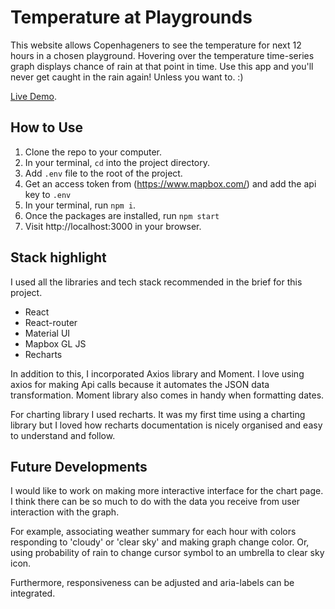 # Temperature at Playgrounds

This website allows Copenhageners to see the temperature for next 12 hours in a chosen playground. Hovering over the temperature time-series graph displays chance of rain at that point in time. Use this app and you'll never get caught in the rain again! Unless you want to. :)

[Live Demo](https://musing-archimedes-5dcb35.netlify.app/).

## How to Use

1. Clone the repo to your computer.
2. In your terminal, `cd` into the project directory.
3. Add `.env` file to the root of the project.
4. Get an access token from (https://www.mapbox.com/) and add the api key to `.env`
5. In your terminal, run `npm i`.
6. Once the packages are installed, run `npm start`
7. Visit http://localhost:3000 in your browser. 

## Stack highlight

I used all the libraries and tech stack recommended in the brief for this project. 
 * React
 * React-router
 * Material UI
 * Mapbox GL JS
 * Recharts

In addition to this, I incorporated Axios library and Moment. 
I love using axios for making Api calls because it automates the JSON data transformation. Moment library also comes in handy when formatting dates.

For charting library I used recharts. It was my first time using a charting library but I loved how recharts documentation is nicely organised and easy to understand and follow.

## Future Developments

I would like to work on making more interactive interface for the chart page. I think there can be so much to do with the data you receive from user interaction with the graph. 

For example, associating weather summary for each hour with colors responding to 'cloudy' or 'clear sky' and making graph change color. Or, using probability of rain to change cursor symbol to an umbrella to clear sky icon. 

Furthermore, responsiveness can be adjusted and aria-labels can be integrated. 
